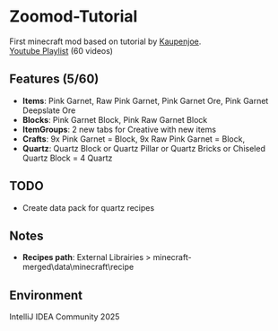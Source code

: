 # Zoomod-Tutorial
First minecraft mod based on tutorial by [Kaupenjoe](https://github.com/Tutorials-By-Kaupenjoe).\
[Youtube Playlist](https://www.youtube.com/playlist?list=PLKGarocXCE1H_HxOYihQMq0mlpqiUJj4L) (60 videos)

## Features (5/60)
- **Items**: Pink Garnet, Raw Pink Garnet, Pink Garnet Ore, Pink Garnet Deepslate Ore
- **Blocks**: Pink Garnet Block, Pink Raw Garnet Block
- **ItemGroups**: 2 new tabs for Creative with new items
- **Crafts**: 9x Pink Garnet = Block, 9x Raw Pink Garnet = Block, 
- **Quartz**: Quartz Block or Quartz Pillar or Quartz Bricks or Chiseled Quartz Block = 4 Quartz

## TODO
- Create data pack for quartz recipes

## Notes
- **Recipes path**: External Librairies > minecraft-merged\data\minecraft\recipe

## Environment
IntelliJ IDEA Community 2025